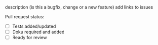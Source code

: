 description (is this a bugfix, change or a new feature)
add links to issues

Pull request status:
- [ ] Tests added/updated
- [ ] Doku required and added
- [ ] Ready for review
